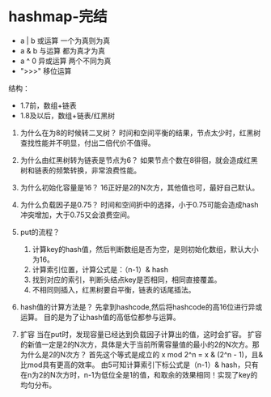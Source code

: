 # hashmap-完结

- a | b 或运算    一个为真则为真
- a & b 与运算    都为真才为真
- a ^ 0 异或运算   两个不同为真
- ">>>" 移位运算

结构：
- 1.7前，数组+链表
- 1.8及以后，数组+链表/红黑树

1. 为什么在为8的时候转二叉树？
时间和空间平衡的结果，节点太少时，红黑树查找性能并不明显，付出二倍代价不值得。
    
2. 为什么由红黑树转为链表是节点为6？
如果节点个数在8徘徊，就会造成红黑树和链表的频繁转换，非常浪费性能。

3. 为什么初始化容量是16？
16正好是2的N次方，其他值也可，最好自己默认。

4. 为什么负载因子是0.75？
时间和空间折中的选择，小于0.75可能会造成hash冲突增加，大于0.75又会浪费空间。

5. put的流程？
    1. 计算key的hash值，然后判断数组是否为空，是则初始化数组，默认大小为16。
    2. 计算索引位置，计算公式是：（n-1）& hash
    3. 找到对应的索引，判断头结点key是否相同，相同直接覆盖。
    4. 不相同则插入，红黑树要自平衡，链表的话尾插法。
    
6. hash值的计算方法是？
先拿到hashcode,然后将hashcode的高16位进行异或运算。
目的是为了让hash值的高低位都参与运算。

7. 扩容
当在put时，发现容量已经达到负载因子计算出的值，这时会扩容。
扩容的新值一定是2的N次方，具体是大于当前所需容量值的最小的2的N次方。那为什么是2的N次方？
首先这个等式是成立的  x mod 2^n = x & (2^n - 1)，且&比mod具有更高的效率。
由5可知计算索引下标公式是（n-1）& hash，只有在n为2的N次方时，n-1为低位全是1的值，和取余的效果相同！实现了key的均匀分布。
